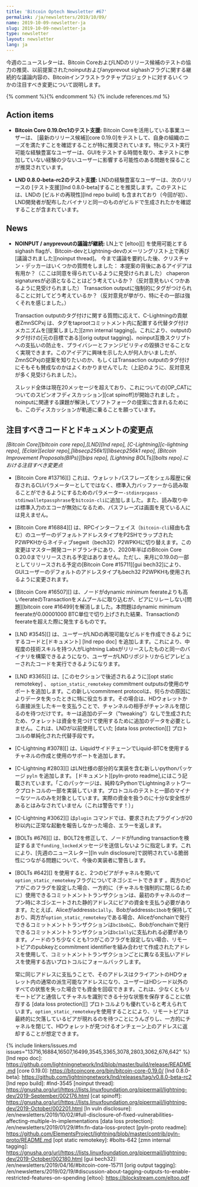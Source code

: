 ```yaml
---
title: 'Bitcoin Optech Newsletter #67'
permalink: /ja/newsletters/2019/10/09/
name: 2019-10-09-newsletter-ja
slug: 2019-10-09-newsletter-ja
type: newsletter
layout: newsletter
lang: ja
---
```


今週のニュースレターは、Bitcoin CoreおよびLNDのリリース候補のテストの協力の推奨、以前提案されたnoinputおよびanyprevout sighashフラグに関する継続的な議論内容の、Bitcoinインフラストラクチャプロジェクトに対するいくつかの注目すべき変更について説明します。

{% comment %}<!-- include references.md below the fold but above any Jekyll/Liquid variables-->{% endcomment %}
{% include references.md %}

## Action items

- **Bitcoin Core 0.19.0rc1のテスト支援:** Bitcoin Coreを活用している事業ユーザーは、 [最新のリリース候補][core 0.19.0]をテストして、自身の組織のニーズを満たすことを確認することが特に推奨されています。特にテスト実行可能な経験豊富なユーザーは、GUIをテストする時間を取り、本テストに参加していない経験の少ないユーザーに影響する可能性のある問題を探ることが推奨されています。


- **LND 0.8.0-beta-rc2のテスト支援:**  LNDの経験豊富なユーザーは、次のリリースの [テスト支援][lnd 0.8.0-beta]することを推奨します。このテストには、LNDの [ビルドの再現性][lnd repo build] も含まれており（今回が初）、LND開発者が配布したバイナリと同一のものがビルドで生成されたかを確認することが含まれています。

## News

- **NOINPUT / anyprevoutの議論が継続:** LN上で [eltoo][] を使用可能とするsighash flagが、Bitcoin-devとLightning-devのメーリングリスト上で再び  [議論されました][noinput thread]。
今まで議論を要約した後、クリスチャン・デッカーはいくつかの質問をしました：
本提案の背後にあるアイデアは有用か？（ここは同意を得られているように見受けられました）
chaperon signaturesが必須となることはどう考えているか？（反対意見もいくつかあるように見受けられました）
Transaction outputに強制的にタグがつけられることに対してどう考えているか？（反対意見が挙がり、特にその一部は強くそれを感じました。）

  Transaction outputのタグ付けに関する質問に応えて、C-Lightningの貢献者ZmnSCPxj は、タグをtaprootコミットメント内に配置する代替タグ付けメカニズムを[提案しました][zmn internal tagging]。これにより、outputのタグ付けの[元の目標である][orig output tagging]、noinput互換スクリプトへの支払いの防止を、プライバシーとファンジビリティの毀損させることなく実現できます。このアイデアに興味を示した人が何人かいましたが、ZmnSCPxjの提案を知りたいのか、もしくはTransaction outputのタグ付けにそもそも賛成なのかはよくわかりませんでした（上記のように、反対意見が多く見受けられました）。

  スレッド全体は現在20メッセージを超えており、これについての[OP_CATについてのスピンオフディスカッション][cat spinoff]が開始されました 。noinputに関連する課題が解決してソフトフォークの提案に含まれるためにも、このディスカッションが軌道に乗ることを願っています。

## 注目すべきコードとドキュメントの変更点

*[Bitcoin Core][bitcoin core repo],[LND][lnd repo], [C-Lightning][c-lightning repo], [Eclair][eclair repo],[libsecp256k1][libsecp256k1 repo], [Bitcoin Improvement Proposals(BIPs)][bips repo], [Lightning BOLTs][bolts repo].における注目すべき変更点*


- [Bitcoin Core #13716][] これは、ウォレットパスフレーズをシェル履歴に保存されるCLIパラメーターとしてではなく、標準入力バッファーから読み取ることができるようにするためのパラメーター`-stdinrpcpass` `-stdinwalletpassphrase`を`bitcoin-cli`に追加しました。また、読み取り中は標準入力のエコーが無効になるため、パスフレーズは画面を見ている人には見えません。

- [Bitcoin Core #16884][] は、RPCインターフェイス（`bitcoin-cli`経由も含む）のユーザーのデフォルトアドレスタイプをP2SHでラップされたP2WPKHからネイティブsegwit（bech32）P2WPKHに切り替えます。この変更はマスター開発コードブランチにあり、2020年半ばのBitcoin Core 0.20.0までリリースされる予定はありません。ただし、来月に0.19.0の一部としてリリースされる予定の[Bitcoin Core #15711][gui bech32]により、GUIユーザーのデフォルトのアドレスタイプもbech32 P2WPKHも使用されるように変更されます。

- [Bitcoin Core #16507][] は、ノードがdynamic minimum feerateよりも高いfeerateのTransactionをメムプールに取り込むが、ピアにリレーしない[問題][bitcoin core #16499]を解消しました。本問題はdynamic minimum feerateが0.00001000 BTC単位で切り上げされた結果、Transactionのfeerateを超えた際に発生するものです。


- [LND #3545][] は、ユーザーがLNDの再現可能なビルドを作成できるようにするコードと[ドキュメント] [lnd repo doc] を追加します。これにより、中程度の技術スキルを持つ人がLightning Labsがリリースしたものと同一のバイナリを構築できるようになり、ユーザーがLNDリポジトリからピアレビューされたコードを実行できるようになります。


- [LND #3365][] は、[このセクションで後述されるように][opt static
  remotekey] 、 `option_static_remotekey` commitment outputsの使用のサポートを追加します。この新しいcommitment protocolは、何らかの原因によりデータを失ったときに特に役立ちます。その場合は、HDウォレットから直接派生したキーを支払うことで、チャンネルの相手がチャンネルを閉じるのを待つだけです。キーは追加のデータ（"tweaking"）なしで生成されたため、ウォレットは資金を見つけて使用するために追加のデータを必要としません。これは、LNDが以前使用していた [data loss protection][] プロトコルの単純化された代替手段です。

- [C-Lightning #3078][] は、LiquidサイドチェーンでLiquid-BTCを使用するチャネルの作成と使用のサポートを追加します。

- [C-Lightning #2803][] はLN仕様の部分的な実装を含む新しいpythonパッケージ `pyln` を追加します。 [ドキュメント][pyln-proto readme],にはこう記載されています。「このパッケージは、純粋なPythonでLightningネットワークプロトコルの一部を実装しています。プロトコルのテストと一部のマイナーなツールのみを対象としています。実際の資金を扱うのに十分な安全性があるとはみなされていません（これは警告です！）」

- [C-Lightning #3062][]  は`plugin` コマンドでは、要求されたプラグインが20秒以内に正常な起動を報告しなかった場合、エラーを返します。

- [BOLTs #676][] は、BOLT2を修正して、ノードがfunding transactionを検証するまで`funding_locked`メッセージを送信しないように指定します。これにより、[先週のニュースレター][ln vuln disclosure]で説明されている脆弱性につながる問題について、今後の実装者に警告します。

- [BOLTs #642][] を使用すると、2つのピアがチャネルを開いて`option_static_remotekey`フラグについてネゴシエートできます 。両方のピアがこのフラグを設定した場合、一方的に（チャネルを強制的に閉じるために）使用できるコミットメントトランザクションは、最初のチャネルのオープン時にネゴシエートされた静的アドレスにピアの資金を支払う必要があります。たとえば、Aliceがaddress`bc1ally`、Bobがaddress`bc1bob`を保持しており、両方が`option_static_remotekey`である場合、Aliceがonchainで発行できるコミットメントトランザクションは`bc1bob`に、Bobがonchainで発行できるコミットメントトランザクションは`bc1ally`に支払われる必要があります。ノードのうち少なくとも1つがこのフラグを設定しない場合、リモートピアのpubkeyとcommitment
  identifierを組み合わせて作成されたアドレスを使用して、コミットメントトランザクションごとに異なる支払いアドレスを使用する古いプロトコルにフォールバックします。

  常に同じアドレスに支払うことで、そのアドレスはクライアントのHDウォレット内の通常の派生可能なアドレスになり、ユーザーはHDシード以外のすべての状態を失った場合でも資金を回収できます。これは、少なくともリモートピアと通信してチャネルを識別できる十分な状態を保存することに依存する [data loss protection][] プロトコルよりも優れていると考えられて います。`option_static_remotekey`を使用することにより、リモートピアは最終的に欠落しているピアが現れるのを待つことにうんざりし、一方的にチャネルを閉じて、HDウォレットが見つけるオンチェーン上のアドレスに返却することが想定できます。

{% include linkers/issues.md issues="13716,16884,16507,16499,3545,3365,3078,2803,3062,676,642" %}
[lnd repo doc]: https://github.com/lightningnetwork/lnd/blob/master/build/release/README.md
[core 0.19.0]: https://bitcoincore.org/bin/bitcoin-core-0.19.0/
[lnd 0.8.0-beta]: https://github.com/lightningnetwork/lnd/releases/tag/v0.8.0-beta-rc2
[lnd repo build]: #lnd-3545
[noinput thread]: https://gnusha.org/url/https://lists.linuxfoundation.org/pipermail/lightning-dev/2019-September/002176.html
[cat spinoff]: https://gnusha.org/url/https://lists.linuxfoundation.org/pipermail/lightning-dev/2019-October/002201.html
[ln vuln disclosure]: /en/newsletters/2019/10/02/#full-disclosure-of-fixed-vulnerabilities-affecting-multiple-ln-implementations
[data loss protection]: /en/newsletters/2019/01/29/#fn:fn-data-loss-protect
[pyln-proto readme]: https://github.com/ElementsProject/lightning/blob/master/contrib/pyln-proto/README.md
[opt static remotekey]: #bolts-642
[zmn internal tagging]: https://gnusha.org/url/https://lists.linuxfoundation.org/pipermail/lightning-dev/2019-October/002180.html
[gui bech32]: /en/newsletters/2019/04/16/#bitcoin-core-15711
[orig output tagging]: /en/newsletters/2019/02/19/#discussion-about-tagging-outputs-to-enable-restricted-features-on-spending
[eltoo]: https://blockstream.com/eltoo.pdf
